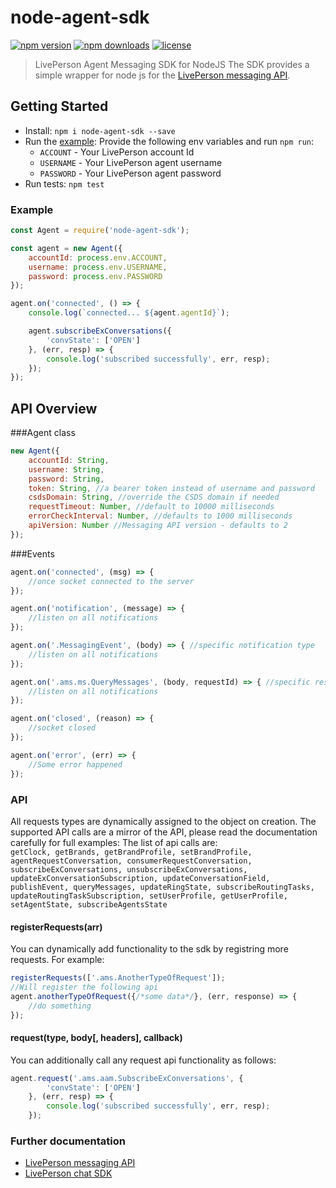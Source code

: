 node-agent-sdk
========
[![npm version](https://img.shields.io/npm/v/node-agent-sdk.svg)](https://img.shields.io/npm/v/node-agent-sdk)
[![npm downloads](https://img.shields.io/npm/dm/botly.svg)](https://img.shields.io/npm/dm/node-agent-sdk.svg)
[![license](https://img.shields.io/npm/l/node-agent-sdk.svg)](LICENSE)

> LivePerson Agent Messaging SDK for NodeJS
The SDK provides a simple wrapper for node js for the [LivePerson messaging API](http://ec2-54-175-164-201.compute-1.amazonaws.com:4180/v3/consumer-interation-index.html).

Getting Started
---------------
- Install: `npm i node-agent-sdk --save`  
- Run the [example](/examples/bot.js): Provide the following env variables and run `npm run`:
  - `ACCOUNT` - Your LivePerson account Id
  - `USERNAME` - Your LivePerson agent username
  - `PASSWORD` - Your LivePerson agent password
- Run tests: `npm test`

### Example
```javascript
const Agent = require('node-agent-sdk');

const agent = new Agent({
    accountId: process.env.ACCOUNT,
    username: process.env.USERNAME,
    password: process.env.PASSWORD
});

agent.on('connected', () => {
    console.log(`connected... ${agent.agentId}`);

    agent.subscribeExConversations({
        'convState': ['OPEN']
    }, (err, resp) => {
        console.log('subscribed successfully', err, resp);
    });
});
```

API Overview
-------------
###Agent class
```javascript
new Agent({
    accountId: String,
    username: String,
    password: String,
    token: String, //a bearer token instead of username and password
    csdsDomain: String, //override the CSDS domain if needed
    requestTimeout: Number, //default to 10000 milliseconds
    errorCheckInterval: Number, //defaults to 1000 milliseconds
    apiVersion: Number //Messaging API version - defaults to 2
});

```
###Events
```javascript
agent.on('connected', (msg) => {
    //once socket connected to the server
});

agent.on('notification', (message) => {
    //listen on all notifications
});

agent.on('.MessagingEvent', (body) => { //specific notification type
    //listen on all notifications
});

agent.on('.ams.ms.QueryMessages', (body, requestId) => { //specific response type
    //listen on all notifications
});

agent.on('closed', (reason) => {
    //socket closed
});

agent.on('error', (err) => {
    //Some error happened
});

```

### API
All requests types are dynamically assigned to the object on creation.
The supported API calls are a mirror of the API, please read the documentation carefully for full examples:
The list of api calls are:  
`getClock, getBrands, getBrandProfile, setBrandProfile, agentRequestConversation, consumerRequestConversation, subscribeExConversations, unsubscribeExConversations, updateExConversationSubscription, updateConversationField, publishEvent, queryMessages, updateRingState, subscribeRoutingTasks, updateRoutingTaskSubscription, setUserProfile, getUserProfile, setAgentState, subscribeAgentsState`

#### registerRequests(arr)
You can dynamically add functionality to the sdk by registring more requests.
For example:
```javascript
registerRequests(['.ams.AnotherTypeOfRequest']);
//Will register the following api
agent.anotherTypeOfRequest({/*some data*/}, (err, response) => {
    //do something
});
```
#### request(type, body[, headers], callback)
You can additionally call any request api functionality as follows:
```javascript
agent.request('.ams.aam.SubscribeExConversations', {
        'convState': ['OPEN']
    }, (err, resp) => {
        console.log('subscribed successfully', err, resp);
    });
```

### Further documentation
- [LivePerson messaging API](http://ec2-54-175-164-201.compute-1.amazonaws.com:4180/v3/consumer-interation-index.html)
- [LivePerson chat SDK](https://github.com/LivePersonInc/chat-agent)
